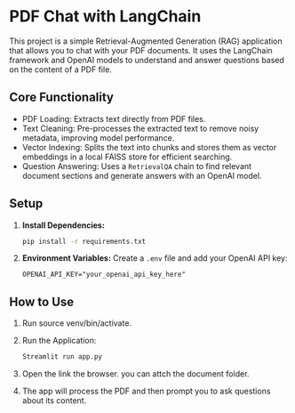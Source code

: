 # PDF Chat with LangChain

This project is a simple Retrieval-Augmented Generation (RAG) application that allows you to chat with your PDF documents. It uses the LangChain framework and OpenAI models to understand and answer questions based on the content of a PDF file.

## Core Functionality

- PDF Loading: Extracts text directly from PDF files.
- Text Cleaning: Pre-processes the extracted text to remove noisy metadata, improving model performance.
- Vector Indexing: Splits the text into chunks and stores them as vector embeddings in a local FAISS store for efficient searching.
- Question Answering: Uses a `RetrievalQA` chain to find relevant document sections and generate answers with an OpenAI model.

## Setup

1. **Install Dependencies:**
   ```bash
   pip install -r requirements.txt
   ```

2. **Environment Variables:**
   Create a `.env` file and add your OpenAI API key:
   ```
   OPENAI_API_KEY="your_openai_api_key_here"
   ```

## How to Use

1. Run source venv/bin/activate.

2. Run the Application:
   ```bash
   Streamlit run app.py 
   ```

3. Open the link the browser. you can attch the document folder.

4. The app will process the PDF and then prompt you to ask questions about its content.
